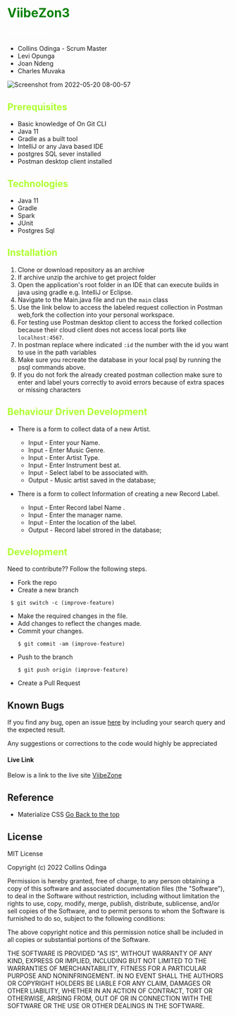 # <span style="color:Green">ViibeZon3</span>
#### <span style="color:white">Contributors</span>
 * Collins Odinga - Scrum Master
 * Levi Opunga
 * Joan Ndeng
 * Charles Muvaka


![Screenshot from 2022-05-20 08-00-57](https://user-images.githubusercontent.com/98308015/169454257-7f90f1eb-ffc4-4e46-9c51-0a7417633a8b.png)

## <span style="color:Greenyellow"> Prerequisites</span>

- Basic knowledge of On Git CLI
- Java 11
- Gradle as a built tool
- IntelliJ or any Java based IDE
- postgres SQL sever installed
- Postman desktop client installed

## <span style="color:Greenyellow">Technologies</span>

- Java 11
- Gradle
- Spark
- JUnit
- Postgres Sql

## <span style="color:Greenyellow">Installation</span>

1. Clone or download repository as an archive
2. If archive unzip the archive to get project folder
3. Open the application's root folder in an IDE that can execute builds in java using gradle e.g. IntelliJ or Eclipse.
4. Navigate to the Main.java file and run the `main` class
5. Use the link below to access the labeled request collection in Postman web,fork the collection into your personal workspace.
6. For testing use Postman desktop client to access the forked collection because their cloud client does not access
   local ports like `localhost:4567`.
7. In postman replace where indicated `:id` the number with the id you want to use in the path variables
8. Make sure you recreate the database in your local psql by running the psql commands above.
9. If you do not fork the already created postman collection make sure to enter and label yours correctly to avoid errors because of extra spaces or missing characters

## <span style="color:Greenyellow">Behaviour Driven Development</span>
* There is a form to collect data of a new Artist.
    * Input - Enter your Name.
    * Input - Enter Music Genre.
    * Input - Enter Artist Type.
    * Input - Enter Instrument best at.
    * Input - Select label to be associated with.
    * Output - Music artist saved in the database;

* There is a form to collect Information of creating a new Record Label.
    * Input - Enter Record label Name .
    * Input - Enter the manager  name.
    * Input - Enter the location of the label.
    * Output - Record label strored in the database;


## <span style="color:Greenyellow">Development</span>
 <p> Need to contribute?? Follow the following steps.</p>

* Fork the repo
* Create a new branch
 ```
  $ git switch -c (improve-feature)
  ```
* Make the required changes in the file.
* Add changes to reflect the changes made.
* Commit your changes.
  ```
  $ git commit -am (improve-feature)
  ```
* Push to the branch
  ```
  $ git push origin (improve-feature)
   ```
* Create a Pull Request

## Known Bugs
 <p>If you find any bug, open an issue <a href="https://github.com/Netiar/Viibezon3/issues">here</a> by including your search query and the expected result.</p>
 <p>Any suggestions or corrections to the code would highly be appreciated</p>

#### Live Link
<p>Below is a link to the live  site <a href="https://viibezone.herokuapp.com/artists">ViibeZone</a> </p>

## Reference
* Materialize CSS
  [Go Back to the top](#ViibeZon3)

## License
MIT License

Copyright (c) 2022 Collins Odinga

Permission is hereby granted, free of charge, to any person obtaining a copy
of this software and associated documentation files (the "Software"), to deal
in the Software without restriction, including without limitation the rights
to use, copy, modify, merge, publish, distribute, sublicense, and/or sell
copies of the Software, and to permit persons to whom the Software is
furnished to do so, subject to the following conditions:

The above copyright notice and this permission notice shall be included in all
copies or substantial portions of the Software.

THE SOFTWARE IS PROVIDED "AS IS", WITHOUT WARRANTY OF ANY KIND, EXPRESS OR
IMPLIED, INCLUDING BUT NOT LIMITED TO THE WARRANTIES OF MERCHANTABILITY,
FITNESS FOR A PARTICULAR PURPOSE AND NONINFRINGEMENT. IN NO EVENT SHALL THE
AUTHORS OR COPYRIGHT HOLDERS BE LIABLE FOR ANY CLAIM, DAMAGES OR OTHER
LIABILITY, WHETHER IN AN ACTION OF CONTRACT, TORT OR OTHERWISE, ARISING FROM,
OUT OF OR IN CONNECTION WITH THE SOFTWARE OR THE USE OR OTHER DEALINGS IN THE
SOFTWARE.
